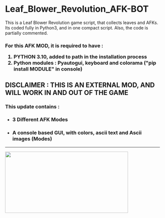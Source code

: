 # Leaf_Blower_Revolution_AFK-BOT
This is a Leaf Blower Revolution game script, that collects leaves and AFKs. Its coded fully in Python3, and in one compact script. Also, the code is partially commented.

<h3>For this AFK MOD, it is required to have : <ol> 
<li> PYTHON 3.10, added to path in the installation process </li>
<li> Python modules : Pyautogui, keyboard and colorama ("pip install MODULE" in console)
</ol></h3>

<h2>DISCLAIMER : THIS IS AN EXTERNAL MOD, AND WILL WORK IN AND OUT OF THE GAME</h2>

<h3>This update contains :</h3>
<ul> 
<li> <h3> 3 Different AFK Modes </h3> </li>
<li> <h3> A console based GUI, with colors, ascii text and Ascii images (Modes) </h3> </li>
</ul>
<hr>
<img src="https://imgur.com/undefined" height=200px width=400px>
